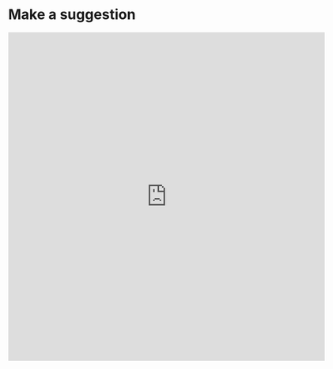 # Make a suggestion

<iframe src="https://docs.google.com/forms/d/e/1FAIpQLSf2J-8iGZS_NMngvCI4qBChLR7kcHo9SdIFnnusE1v7HXmXoA/viewform?embedded=true&hl=en" width="640" height="664" frameborder="0" marginheight="0" marginwidth="0">Loading…</iframe>
